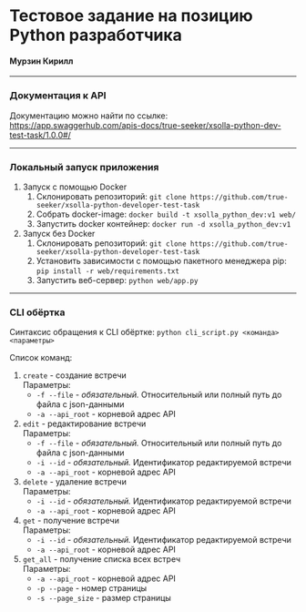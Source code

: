 # Тестовое задание на позицию Python разработчика

#### Мурзин Кирилл

___

### Документация к API

Документацию можно найти по ссылке: https://app.swaggerhub.com/apis-docs/true-seeker/xsolla-python-dev-test-task/1.0.0#/
___

### Локальный запуск приложения

1. Запуск с помощью Docker
    1. Склонировать репозиторий: ```git clone https://github.com/true-seeker/xsolla-python-developer-test-task```
    2. Собрать docker-image: ```docker build -t xsolla_python_dev:v1 web/```
    3. Запустить docker контейнер: ```docker run -d xsolla_python_dev:v1```
2. Запуск без Docker
    1. Склонировать репозиторий: ```git clone https://github.com/true-seeker/xsolla-python-developer-test-task```
    2. Установить зависимости с помощью пакетного менеджера pip: ```pip install -r web/requirements.txt```
    3. Запустить веб-сервер: ```python web/app.py```

___

### CLI обёртка

Синтаксис обращения к CLI обёртке:
```python cli_script.py <команда> <параметры>```

Список команд:

1. ```create``` - создание встречи  
   Параметры:
    - ```-f --file``` - _обязательный._ Относительный или полный путь до файла с json-данными
    - ```-a --api_root``` - корневой адрес API
2. ```edit``` - редактирование встречи  
   Параметры:
    - ```-f --file``` - _обязательный._ Относительный или полный путь до файла с json-данными
    - ```-i --id``` - _обязательный._ Идентификатор редактируемой встречи
    - ```-a --api_root``` - корневой адрес API
3. ```delete``` - удаление встречи  
   Параметры:
    - ```-i --id``` - _обязательный._ Идентификатор редактируемой встречи
    - ```-a --api_root``` - корневой адрес API
4. ```get``` - получение встречи  
   Параметры:
    - ```-i --id``` - _обязательный._ Идентификатор редактируемой встречи
    - ```-a --api_root``` - корневой адрес API
5. ```get_all``` - получение списка всех встреч  
   Параметры:
    - ```-a --api_root``` - корневой адрес API
    - ```-p --page``` - номер страницы
    - ```-s --page_size``` - размер страницы
